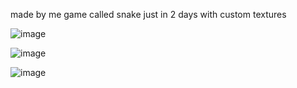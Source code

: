 made by me game called snake just in 2 days with custom textures

![image](https://github.com/norbik2004/snake/assets/128638079/1e200d96-595f-4324-b09f-267ecc806475)



![image](https://github.com/norbik2004/snake/assets/128638079/e6fb639b-d057-4d37-a45f-8a1dda4f277e)


![image](https://github.com/norbik2004/snake/assets/128638079/314cc20c-7373-48ae-8be0-a98bfeb72c58)
